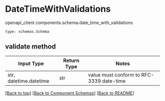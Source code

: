 # DateTimeWithValidations
openapi_client.components.schema.date_time_with_validations
```
type: schemas.Schema
```

## validate method
Input Type | Return Type | Notes
------------ | ------------- | -------------
str, datetime.datetime | str | value must conform to RFC-3339 date-time

[[Back to top]](#top) [[Back to Component Schemas]](../../../README.md#Component-Schemas) [[Back to README]](../../../README.md)
